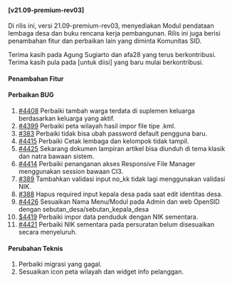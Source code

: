 #### [v21.09-premium-rev03]

Di rilis ini, versi 21.09-premium-rev03, menyediakan Modul pendataan lembaga desa dan buku rencana kerja pembangunan. Rilis ini juga berisi penambahan fitur dan perbaikan lain yang diminta Komunitas SID.

Terima kasih pada Agung Sugiarto dan afa28 yang terus berkontribusi. Terima kasih pula pada [untuk diisi] yang baru mulai berkontribusi.

#### Penambahan Fitur


#### Perbaikan BUG
1. [#4408](https://github.com/OpenSID/OpenSID/issues/4408) Perbaiki tambah warga terdata di suplemen keluarga berdasarkan keluarga yang aktif.
2. [#4399](https://github.com/OpenSID/OpenSID/issues/4399) Perbaiki peta wilayah hasil impor file tipe .kml.
3. [#383](https://github.com/OpenSID/premium/issues/383) Perbaiki tidak bisa ubah password default pengguna baru.
4. [#4415](https://github.com/OpenSID/OpenSID/issues/4415) Perbaiki Cetak lembaga dan kelompok tidak tampil.
5. [#4425](https://github.com/OpenSID/OpenSID/issues/4425) Sekarang dokumen lampiran artikel bisa diunduh di tema klasik dan natra bawaan sistem.
6. [#4414](https://github.com/OpenSID/OpenSID/issues/4414) Perbaiki penanganan akses Responsive File Manager menggunakan session bawaan CI3.
7. [#389](https://github.com/OpenSID/premium/issues/389) Tambahkan validasi input no_kk tidak lagi menggunakan validasi NIK.
8. [#388](https://github.com/OpenSID/OpenSID/issues/388) Hapus required input kepala desa pada saat edit identitas desa.
9. [#4426](https://github.com/OpenSID/OpenSID/issues/4426) Sesuaikan Nama Menu/Modul pada Admin dan web OpenSID dengan sebutan_desa/sebutan_kepala_desa
10. [$4419](https://github.com/OpenSID/OpenSID/issues/4419) Perbaiki impor data penduduk dengan NIK sementara.
11. [#4421](https://github.com/OpenSID/OpenSID/issues/4421) Perbaiki NIK sementara pada persuratan belum disesuaikan secara menyeluruh.


#### Perubahan Teknis
1. Perbaiki migrasi yang gagal.
2. Sesuaikan icon peta wilayah dan widget info pelanggan.
